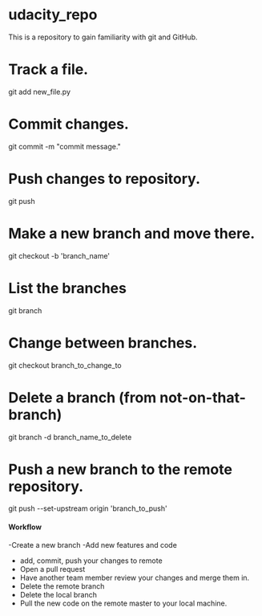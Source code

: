 # udacity_repo
This is a repository to gain familiarity with git and GitHub.

# Track a file.
git add new_file.py

# Commit changes.
git commit -m "commit message."

# Push changes to repository.
git push

# Make a new branch and move there.
git checkout -b 'branch_name'

# List the branches
git branch

# Change between branches.
git checkout branch_to_change_to

# Delete a branch (from not-on-that-branch)
git branch -d branch_name_to_delete

# Push a new branch to the remote repository.
git push --set-upstream origin 'branch_to_push'

#### Workflow
-Create a new branch
-Add new features and code
- add, commit, push your changes to remote
- Open a pull request
- Have another team member review your changes and merge them in.
- Delete the remote branch
- Delete the local branch
- Pull the new code on the remote master to your local machine.
